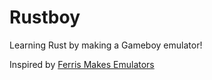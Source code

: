 # Rustboy

Learning Rust by making a Gameboy emulator!

Inspired by [Ferris Makes Emulators](https://www.youtube.com/playlist?list=PL-sXmdrqqYYcL2Pvx9j7dwmdLqY7Mx8VY) 